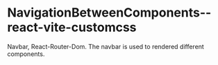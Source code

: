 # NavigationBetweenComponents--react-vite-customcss
Navbar, React-Router-Dom. The navbar is used to rendered different components.
